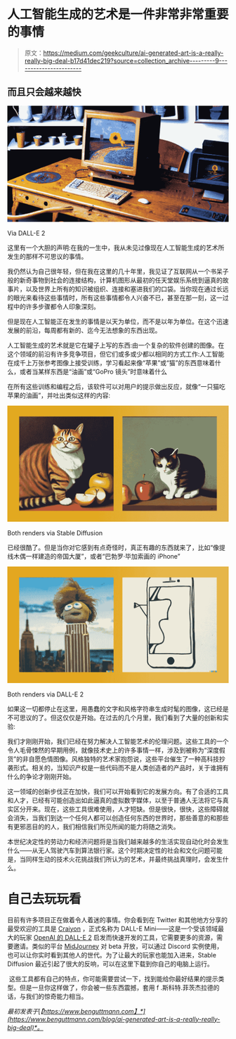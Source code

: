 # 人工智能生成的艺术是一件非常非常重要的事情

> 原文：<https://medium.com/geekculture/ai-generated-art-is-a-really-really-big-deal-b17d41dec219?source=collection_archive---------9----------------------->

## 而且只会越来越快

![](img/e54def02d2bef26ebc5a33435921ae6e.png)

Via DALL-E 2

这里有一个大胆的声明:在我的一生中，我从未见过像现在人工智能生成的艺术所发生的那样不可思议的事情。

我仍然认为自己很年轻，但在我在这里的几十年里，我见证了互联网从一个书呆子般的新奇事物到社会的连接结构，计算机图形从最初的任天堂娱乐系统到逼真的故事片，以及世界上所有的知识被组织、连接和塞进我们的口袋。当你现在通过长远的眼光来看待这些事情时，所有这些事情都令人兴奋不已，甚至在那一刻，这一过程中的许多步骤都令人印象深刻。

但是现在人工智能正在发生的事情是以天为单位，而不是以年为单位。在这个迅速发展的前沿，每周都有新的、迄今无法想象的东西出现。

人工智能生成的艺术就是它在罐子上写的东西:由一个复杂的软件创建的图像。在这个领域的前沿有许多竞争项目，但它们或多或少都以相同的方式工作:人工智能在成千上万张参考图像上接受训练，学习看起来像“苹果”或“猫”的东西意味着什么，或者当某样东西是“油画”或“GoPro 镜头”时意味着什么

在所有这些训练和编程之后，该软件可以对用户的提示做出反应，就像“一只猫吃苹果的油画”，并吐出类似这样的内容:

![](img/ce63f0db71ea64c475074d0580ed1d7c.png)

Both renders via Stable Diffusion

已经很酷了。但是当你对它感到有点奇怪时，真正有趣的东西就来了，比如“像提线木偶一样建造的帝国大厦”，或者“巴勃罗·毕加索画的 iPhone”

![](img/eef7c1bcc3332288de6577a4cc080865.png)

Both renders via DALL-E 2

如果这一切都停止在这里，用愚蠢的文字和风格字符串生成时髦的图像，这已经是不可思议的了。但这仅仅是开始。在过去的几个月里，我们看到了大量的创新和实验:

我们才刚刚开始，我们已经在努力解决人工智能艺术的伦理问题。这些工具的一个令人毛骨悚然的早期用例，就像技术史上的许多事情一样，涉及到被称为“深度假货”的非自愿色情图像。风格独特的艺术家抱怨说，这些平台催生了一种高科技抄袭形式。相关的，当知识产权是一些代码而不是人类创造者的产品时，关于谁拥有什么的争论才刚刚开始。

这一领域的创新步伐正在加快，我们可以开始看到它的发展方向。有了合适的工具和人才，已经有可能创造出如此逼真的虚拟数字媒体，以至于普通人无法将它与真实区分开来。现在，这些工具很难使用，人才短缺。但是很快，很快，这些障碍就会消失，当我们到达一个任何人都可以创造任何东西的世界时，那些善意的和那些有更邪恶目的的人，我们相信我们所见所闻的能力将随之消失。

本世纪决定性的劳动力和经济问题将是当我们越来越多的生活实现自动化时会发生什么——从无人驾驶汽车到算法银行家。这个时期决定性的社会和文化问题可能是，当同样生动的技术火花挑战我们所认为的艺术，并最终挑战真理时，会发生什么。

# 自己去玩玩看

目前有许多项目正在做着令人着迷的事情。你会看到在 Twitter 和其他地方分享的最受欢迎的工具是 [Craiyon](https://www.craiyon.com/) ，正式名称为 DALL-E Mini——这是一个受该领域最大的玩家 [OpenAI 的 DALL-E 2](https://openai.com/dall-e-2/) 启发而快速开发的工具，它需要更多的资源，需要邀请。类似的平台 [MidJourney](https://www.midjourney.com/home/) 对 beta 开放，可以通过 Discord 实例使用，也可以让你实时看到其他人的世代。为了让最大的玩家也能加入进来，Stable Diffusion 最近引起了很大的反响，可以在这里下载到你自己的电脑上运行。

[‍](https://huggingface.co/spaces/stabilityai/stable-diffusion) 这些工具都有自己的特点，你可能需要尝试一下，找到能给你最好结果的提示类型。但是一旦你这样做了，你会被一些东西震撼，套用 f .斯科特.菲茨杰拉德的话，与我们的惊奇能力相当。

*最初发表于*[*【https://www.benguttmann.com】*](https://www.benguttmann.com/blog/ai-generated-art-is-a-really-really-big-deal)*。*